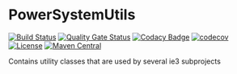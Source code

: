 # PowerSystemUtils

[![Build Status](https://simona.ie3.e-technik.tu-dortmund.de/ci/buildStatus/icon?job=ie3-institute%2FPowerSystemUtils%2Fmain)](https://simona.ie3.e-technik.tu-dortmund.de/ci/job/ie3-institute/job/PowerSystemUtils/job/main/)
[![Quality Gate Status](https://simona.ie3.e-technik.tu-dortmund.de/sonar/api/project_badges/measure?project=edu.ie3%3Autils&metric=alert_status)](https://simona.ie3.e-technik.tu-dortmund.de/sonar/dashboard?id=edu.ie3%3Autils)
[![Codacy Badge](https://api.codacy.com/project/badge/Grade/0c6df0a8a7ec4ae08ed07f4d925100aa)](https://app.codacy.com/gh/ie3-institute/PowerSystemUtils?utm_source=github.com&utm_medium=referral&utm_content=ie3-institute/PowerSystemUtils&utm_campaign=Badge_Grade_Dashboard)
[![codecov](https://codecov.io/gh/ie3-institute/PowerSystemUtils/branch/main/graph/badge.svg)](https://codecov.io/gh/ie3-institute/PowerSystemUtils)
[![License](https://img.shields.io/github/license/ie3-institute/PowerSystemUtils)](https://github.com/ie3-institute/PowerSystemUtils/blob/main/LICENSE)
[![Maven Central](https://img.shields.io/maven-central/v/com.github.ie3-institute/PowerSystemUtils.svg?label=Maven%20Central)](https://search.maven.org/search?q=g:%22com.github.ie3-institute%22%20AND%20a:%22PowerSystemUtils%22)

Contains utility classes that are used by several ie3 subprojects

